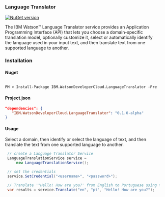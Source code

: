 ### Language Translator
[![NuGet version](https://img.shields.io/nuget/v/IBM.WatsonDeveloperCloud.LanguageTranslator.svg)](https://www.nuget.org/packages/IBM.WatsonDeveloperCloud.LanguageTranslator/)

The IBM Watson™ Language Translator service provides an Application Programming Interface (API) that lets you choose a domain-specific translation model, optionally customize it, select or automatically identify the language used in your input text, and then translate text from one supported language to another.

### Installation
#### Nuget
```

PM > Install-Package IBM.WatsonDeveloperCloud.LanguageTranslator -Pre

```
#### Project.json
```JSON
"dependencies": {
   "IBM.WatsonDeveloperCloud.LanguageTranslator": "0.1.0-alpha"
}
```
#### Usage
Select a domain, then identify or select the language of text, and then translate the text from one supported language to another.

```cs
 // create a Language Translator Service
 LanguageTranslationService service =
     new LanguageTranslationService();

 // set the credentials
 service.SetCredential("<username>", "<password>");

 // Translate '"Hello! How are you?' from English to Portuguese using the Language Translator service
 var results = service.Translate("en", "pt", "Hello! How are you?");

```
